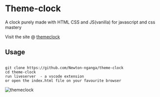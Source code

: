 # Theme-clock

A clock purely made with HTML CSS and JS(vanilla) for javascript and css mastery

Visit the site @ [themeclock](https://newton-nganga.github.io/theme-clock/)

## Usage
```

git clone https://github.com/Newton-nganga/theme-clock
cd theme-clock
run liveserver  - a vscode extension
or open the index.html file on your favourite browser

```
![themeclock](https://github.com/Newton-Nganga/theme-clock/assets/93589514/d91506ef-08d5-4ca1-8458-320ba56988d4)
